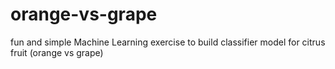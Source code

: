 # orange-vs-grape
fun and simple Machine Learning exercise to build classifier model for citrus fruit (orange vs grape)
